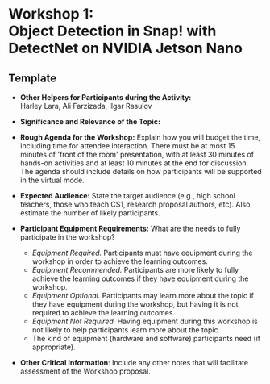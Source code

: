# Workshop 1:<br>Object Detection in Snap! with DetectNet on NVIDIA Jetson Nano



## Template

- **Other Helpers for Participants during the Activity:** <br> Harley Lara, Ali Farzizada, Ilgar Rasulov

- **Significance and Relevance of the Topic:** 


- **Rough Agenda for the Workshop:** Explain how you will budget the time, including time for attendee interaction. There must be at most 15 minutes of 'front of the room' presentation, with at least 30 minutes of hands-on activities and at least 10 minutes at the end for discussion. The agenda should include details on how participants will be supported in the virtual mode.

- **Expected Audience:** State the target audience (e.g., high school teachers, those who teach CS1, research proposal authors, etc). Also, estimate the number of likely participants.

- **Participant Equipment Requirements:** What are the needs to fully participate in the workshop?
    - _Equipment Required._ Participants must have equipment during the workshop in order to achieve the learning outcomes.
    - _Equipment Recommended._ Participants are more likely to fully achieve the learning outcomes if they have equipment during the workshop.
    - _Equipment Optional._ Participants may learn more about the topic if they have equipment during the workshop, but having it is not required to achieve the learning outcomes.
    - _Equipment Not Required._ Having equipment during this workshop is not likely to help participants learn more about the topic.
    - The kind of equipment (hardware and software) participants need (if appropriate).

- **Other Critical Information**: Include any other notes that will facilitate assessment of the Workshop proposal.
